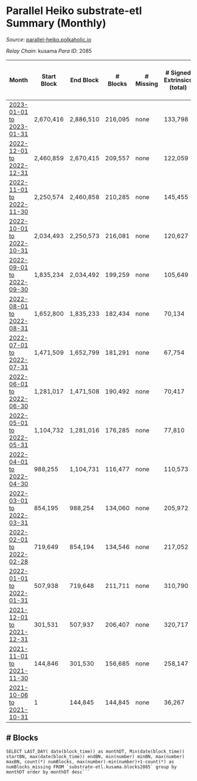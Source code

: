 # Parallel Heiko substrate-etl Summary (Monthly)

_Source_: [parallel-heiko.polkaholic.io](https://parallel-heiko.polkaholic.io)

*Relay Chain*: kusama
*Para ID*: 2085



| Month | Start Block | End Block | # Blocks | # Missing | # Signed Extrinsics (total) | # Active Accounts (avg) | # Addresses with Balances (max) | Issues |
| ----- | ----------- | --------- | -------- | --------- | --------------------------- | ----------------------- | ------------------------------- | ------ |
| [2023-01-01 to 2023-01-31](/substrate-etl/kusama/2085-parallel-heiko/2023-01-31.md) | 2,670,416 | 2,886,510 | 216,095 | none | 133,798 | 117 | 24,230 | - | 
| [2022-12-01 to 2022-12-31](/substrate-etl/kusama/2085-parallel-heiko/2022-12-31.md) | 2,460,859 | 2,670,415 | 209,557 | none | 122,059 | 133 | 24,126 | - | 
| [2022-11-01 to 2022-11-30](/substrate-etl/kusama/2085-parallel-heiko/2022-11-30.md) | 2,250,574 | 2,460,858 | 210,285 | none | 145,455 | 266 | 23,740 | - | 
| [2022-10-01 to 2022-10-31](/substrate-etl/kusama/2085-parallel-heiko/2022-10-31.md) | 2,034,493 | 2,250,573 | 216,081 | none | 120,627 | 168 | 25,665 | - | 
| [2022-09-01 to 2022-09-30](/substrate-etl/kusama/2085-parallel-heiko/2022-09-30.md) | 1,835,234 | 2,034,492 | 199,259 | none | 105,649 | 144 | 22,490 | - | 
| [2022-08-01 to 2022-08-31](/substrate-etl/kusama/2085-parallel-heiko/2022-08-31.md) | 1,652,800 | 1,835,233 | 182,434 | none | 70,134 | 180 | 20,859 | - | 
| [2022-07-01 to 2022-07-31](/substrate-etl/kusama/2085-parallel-heiko/2022-07-31.md) | 1,471,509 | 1,652,799 | 181,291 | none | 67,754 | 159 | 13,988 | - | 
| [2022-06-01 to 2022-06-30](/substrate-etl/kusama/2085-parallel-heiko/2022-06-30.md) | 1,281,017 | 1,471,508 | 190,492 | none | 70,417 | 128 | 12,625 | - | 
| [2022-05-01 to 2022-05-31](/substrate-etl/kusama/2085-parallel-heiko/2022-05-31.md) | 1,104,732 | 1,281,016 | 176,285 | none | 77,810 | 161 | 12,323 | - | 
| [2022-04-01 to 2022-04-30](/substrate-etl/kusama/2085-parallel-heiko/2022-04-30.md) | 988,255 | 1,104,731 | 116,477 | none | 110,573 | 139 | 11,851 | - | 
| [2022-03-01 to 2022-03-31](/substrate-etl/kusama/2085-parallel-heiko/2022-03-31.md) | 854,195 | 988,254 | 134,060 | none | 205,972 | 137 | 11,287 | - | 
| [2022-02-01 to 2022-02-28](/substrate-etl/kusama/2085-parallel-heiko/2022-02-28.md) | 719,649 | 854,194 | 134,546 | none | 217,052 | 41 | 10,959 | - | 
| [2022-01-01 to 2022-01-31](/substrate-etl/kusama/2085-parallel-heiko/2022-01-31.md) | 507,938 | 719,648 | 211,711 | none | 310,790 | 65 | 10,917 | - | 
| [2021-12-01 to 2021-12-31](/substrate-etl/kusama/2085-parallel-heiko/2021-12-31.md) | 301,531 | 507,937 | 206,407 | none | 320,717 | 92 | 10,773 | - | 
| [2021-11-01 to 2021-11-30](/substrate-etl/kusama/2085-parallel-heiko/2021-11-30.md) | 144,846 | 301,530 | 156,685 | none | 258,147 | 6 | 10,718 | - | 
| [2021-10-06 to 2021-10-31](/substrate-etl/kusama/2085-parallel-heiko/2021-10-31.md) | 1 | 144,845 | 144,845 | none | 36,267 | 1 | 16 | - | 

## # Blocks
```
SELECT LAST_DAY( date(block_time)) as monthDT, Min(date(block_time)) startBN, max(date(block_time)) endBN, min(number) minBN, max(number) maxBN, count(*) numBlocks, max(number)-min(number)+1-count(*) as numBlocks_missing FROM `substrate-etl.kusama.blocks2085` group by monthDT order by monthDT desc```

